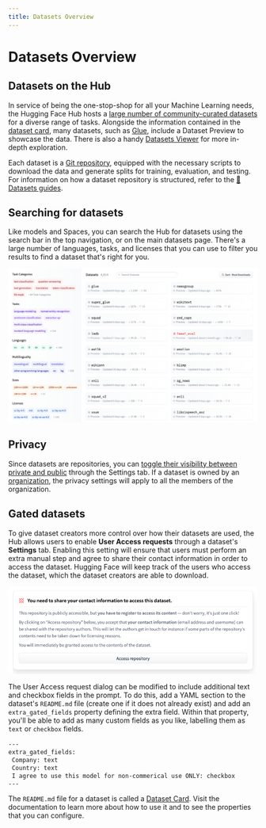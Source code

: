 ```yaml
---
title: Datasets Overview
---
```


<h1>Datasets Overview</h1>

## Datasets on the Hub

In service of being the one-stop-shop for all your Machine Learning needs, the Hugging Face Hub hosts a [large number of community-curated datasets](https://huggingface.co/datasets) for a diverse range of tasks. Alongside the information contained in the [dataset card](TODO), many datasets, such as [Glue](https://huggingface.co/datasets/glue), include a Dataset Preview to showcase the data. There is also a handy [Datasets Viewer](https://huggingface.co/datasets/viewer/) for more in-depth exploration.

Each dataset is a [Git repository](./repositories-main), equipped with the necessary scripts to download the data and generate splits for training, evaluation, and testing. For information on how a dataset repository is structured, refer to the [🤗 Datasets guides](https://huggingface.co/docs/datasets/repository_structure).

## Searching for datasets

Like models and Spaces, you can search the Hub for datasets using the search bar in the top navigation, or on the main datasets page. There's a large number of languages, tasks, and licenses that you can use to filter you results to find a dataset that's right for you.

![Datasets search page on the Hugging Face Hub](/docs/assets/hub/datasets-main.png)

## Privacy

Since datasets are repositories, you can [toggle their visibility between private and public](./repositories-best-practices) through the Settings tab. If a dataset is owned by an [organization](TODO), the privacy settings will apply to all the members of the organization.

## Gated datasets

To give dataset creators more control over how their datasets are used, the Hub allows users to enable **User Access requests** through a dataset's **Settings** tab. Enabling this setting will ensure that users must perform an extra manual step and agree to share their contact information in order to access the dataset. Hugging Face will keep track of the users who access the dataset, which the dataset creators are able to download.

![A gated Dataset showing the User Access request dialog](/docs/assets/hub/datasets-gated.png)

The User Access request dialog can be modified to include additional text and checkbox fields in the prompt. To do this, add a YAML section to the dataset's `README.md` file (create one if it does not already exist) and add an `extra_gated_fields` property defining the extra field. Within that property, you'll be able to add as many custom fields as you like, labelling them as `text` or `checkbox` fields.

```
---
extra_gated_fields:
 Company: text
 Country: text
 I agree to use this model for non-commerical use ONLY: checkbox
---
```

The `README.md` file for a dataset is called a [Dataset Card](./datasets-cards). Visit the documentation to learn more about how to use it and to see the properties that you can configure.